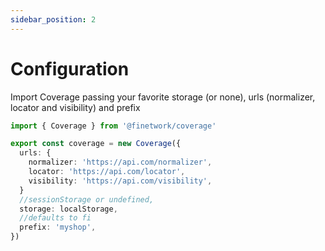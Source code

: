```yaml
---
sidebar_position: 2
---
```


# Configuration

Import Coverage passing your favorite storage (or none), urls (normalizer, locator and visibility) and prefix

```ts
import { Coverage } from '@finetwork/coverage'

export const coverage = new Coverage({
  urls: {
    normalizer: 'https://api.com/normalizer',
    locator: 'https://api.com/locator',
    visibility: 'https://api.com/visibility',
  }
  //sessionStorage or undefined,
  storage: localStorage,
  //defaults to fi
  prefix: 'myshop',
})
```
